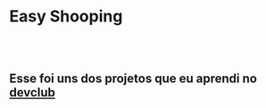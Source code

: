 <h1>Easy Shooping </h1>
<br>
<br>
<h2>Esse foi uns dos projetos que eu aprendi no <a href='https://rodolfomori.com.br/devclub'> devclub</a></h2>


